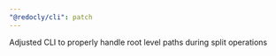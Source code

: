 ```yaml
---
"@redocly/cli": patch
---
```


Adjusted CLI to properly handle root level paths during split operations
